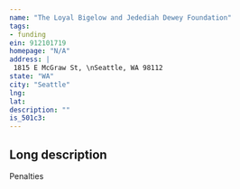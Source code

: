 ```yaml
---
name: "The Loyal Bigelow and Jedediah Dewey Foundation"
tags:
- funding
ein: 912101719
homepage: "N/A"
address: |
 1815 E McGraw St, \nSeattle, WA 98112
state: "WA"
city: "Seattle"
lng: 
lat: 
description: ""
is_501c3: 
---
```


## Long description

Penalties
